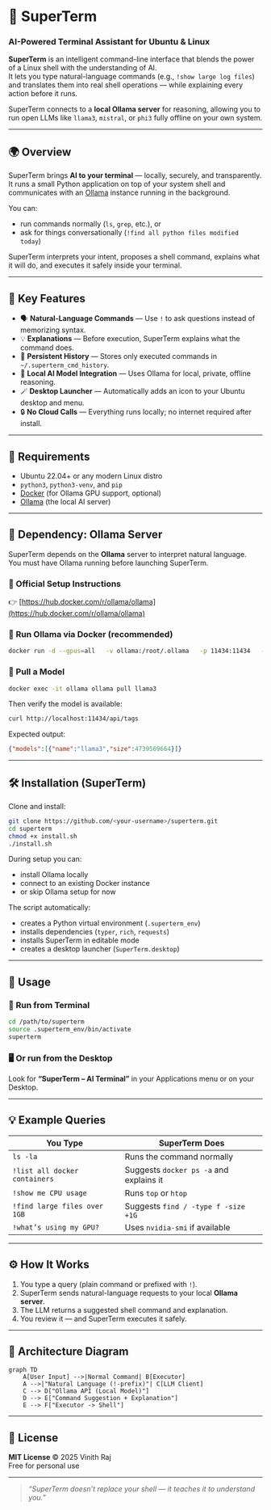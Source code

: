 # 🧠 SuperTerm  
### AI-Powered Terminal Assistant for Ubuntu & Linux

**SuperTerm** is an intelligent command-line interface that blends the power of a Linux shell with the understanding of AI.  
It lets you type natural-language commands (e.g., `!show large log files`) and translates them into real shell operations — while explaining every action before it runs.

SuperTerm connects to a **local Ollama server** for reasoning, allowing you to run open LLMs like `llama3`, `mistral`, or `phi3` fully offline on your own system.

---

## 🌍 Overview

SuperTerm brings **AI to your terminal** — locally, securely, and transparently.  
It runs a small Python application on top of your system shell and communicates with an [Ollama](https://ollama.com) instance running in the background.

You can:
- run commands normally (`ls`, `grep`, etc.), or  
- ask for things conversationally (`!find all python files modified today`)  

SuperTerm interprets your intent, proposes a shell command, explains what it will do, and executes it safely inside your terminal.

---

## 🚀 Key Features

- 🗣️ **Natural-Language Commands** — Use `!` to ask questions instead of memorizing syntax.  
- 💡 **Explanations** — Before execution, SuperTerm explains what the command does.  
- 🧩 **Persistent History** — Stores only executed commands in `~/.superterm_cmd_history`.  
- 🧠 **Local AI Model Integration** — Uses Ollama for local, private, offline reasoning.  
- 🪄 **Desktop Launcher** — Automatically adds an icon to your Ubuntu desktop and menu.  
- 🔒 **No Cloud Calls** — Everything runs locally; no internet required after install.

---

## 🧰 Requirements

- Ubuntu 22.04+ or any modern Linux distro  
- `python3`, `python3-venv`, and `pip`  
- [Docker](https://docs.docker.com/get-docker/) (for Ollama GPU support, optional)  
- [Ollama](https://ollama.com) (the local AI server)

---

## 🧠 Dependency: Ollama Server

SuperTerm depends on the **Ollama** server to interpret natural language.  
You must have Ollama running before launching SuperTerm.

### 🔗 Official Setup Instructions
👉 [https://hub.docker.com/r/ollama/ollama](https://hub.docker.com/r/ollama/ollama)

### 🐋 Run Ollama via Docker (recommended)

```bash
docker run -d --gpus=all   -v ollama:/root/.ollama   -p 11434:11434   --name ollama   ollama/ollama
```

### 🧩 Pull a Model

```bash
docker exec -it ollama ollama pull llama3
```

Then verify the model is available:

```bash
curl http://localhost:11434/api/tags
```

Expected output:
```json
{"models":[{"name":"llama3","size":4739569664}]}
```

---

## 🛠️ Installation (SuperTerm)

Clone and install:

```bash
git clone https://github.com/<your-username>/superterm.git
cd superterm
chmod +x install.sh
./install.sh
```

During setup you can:
- install Ollama locally  
- connect to an existing Docker instance  
- or skip Ollama setup for now  

The script automatically:
- creates a Python virtual environment (`.superterm_env`)  
- installs dependencies (`typer`, `rich`, `requests`)  
- installs SuperTerm in editable mode  
- creates a desktop launcher (`SuperTerm.desktop`)  

---

## 💬 Usage

### 🧩 Run from Terminal
```bash
cd /path/to/superterm
source .superterm_env/bin/activate
superterm
```

### 🖥️ Or run from the Desktop
Look for **“SuperTerm – AI Terminal”** in your Applications menu or on your Desktop.

---

## 💡 Example Queries

| You Type | SuperTerm Does |
|-----------|----------------|
| `ls -la` | Runs the command normally |
| `!list all docker containers` | Suggests `docker ps -a` and explains it |
| `!show me CPU usage` | Runs `top` or `htop` |
| `!find large files over 1GB` | Suggests `find / -type f -size +1G` |
| `!what’s using my GPU?` | Uses `nvidia-smi` if available |

---

## ⚙️ How It Works

1. You type a query (plain command or prefixed with `!`).  
2. SuperTerm sends natural-language requests to your local **Ollama server**.  
3. The LLM returns a suggested shell command and explanation.  
4. You review it — and SuperTerm executes it safely.  

---

## 🧠 Architecture Diagram

```mermaid
graph TD
    A[User Input] -->|Normal Command| B[Executor]
    A -->|"Natural Language (!-prefix)"| C[LLM Client]
    C --> D["Ollama API (Local Model)"]
    D --> E["Command Suggestion + Explanation"]
    E --> F["Executor -> Shell"]

```

---


## 🪪 License

**MIT License** © 2025 Vinith Raj  
Free for personal use

---

> _“SuperTerm doesn’t replace your shell — it teaches it to understand you.”_
